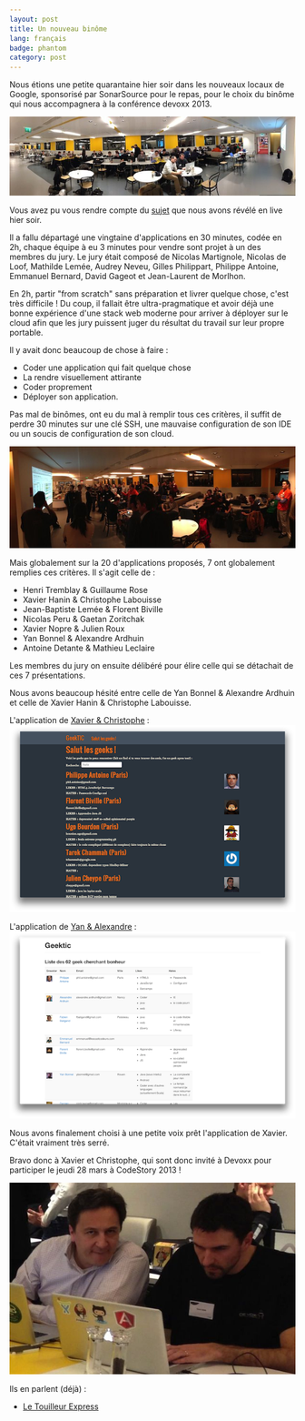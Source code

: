 ```yaml
---
layout: post
title: Un nouveau binôme
lang: français
badge: phantom
category: post
---
```


Nous étions une petite quarantaine hier soir dans les nouveaux locaux de Google, sponsorisé par SonarSource pour le repas, pour le choix du binôme qui nous accompagnera à la conférence devoxx 2013.

![Les 2 algos](/images/finale-2013/8.jpg)

Vous avez pu vous rendre compte du [sujet](http://code-story.net/2013/02/21/concours-2013-phase-2.html) que nous avons révélé en live hier soir.

Il a fallu départagé une vingtaine d'applications en 30 minutes, codée en 2h, chaque équipe à eu 3 minutes pour vendre sont projet à un des membres du jury. Le jury était composé de Nicolas Martignole, Nicolas de Loof, Mathilde Lemée, Audrey Neveu, Gilles Philippart, Philippe Antoine, Emmanuel Bernard, David Gageot et Jean-Laurent de Morlhon.

En 2h, partir "from scratch" sans préparation et livrer quelque chose, c'est très difficile ! Du coup, il fallait être ultra-pragmatique et avoir déjà une bonne expérience d'une stack web moderne pour arriver à déployer sur le cloud afin que les jury puissent juger du résultat du travail sur leur propre portable.

Il y avait donc beaucoup de chose à faire :

 * Coder une application qui fait quelque chose
 * La rendre visuellement attirante
 * Coder proprement
 * Déployer son application.

Pas mal de binômes, ont eu du mal à remplir tous ces critères, il suffit de perdre 30 minutes sur une clé SSH, une mauvaise configuration de son IDE ou un soucis de configuration de son cloud.

![Finale](/images/finale-2013/5.jpg)

Mais globalement sur la 20 d'applications proposés, 7 ont globalement remplies ces critères.
Il s'agit celle de :

* Henri Tremblay & Guillaume Rose 
* Xavier Hanin & Christophe Labouisse
* Jean-Baptiste Lemée & Florent Biville
* Nicolas Peru & Gaetan Zoritchak
* Xavier Nopre & Julien Roux
* Yan Bonnel & Alexandre Ardhuin
* Antoine Detante & Mathieu Leclaire

Les membres du jury on ensuite délibéré pour élire celle qui se détachait de ces 7 présentations.

Nous avons beaucoup hésité entre celle de Yan Bonnel & Alexandre Ardhuin et celle de Xavier Hanin & Christophe Labouisse.


L'application de [Xavier & Christophe](http://codestory.xhan.in:8080) :
![L'application de Xavier & Christophe](/images/finale-2013/xavier-christophe.png)

L'application de [Yan & Alexandre](http://serveur.ybonnel.fr:8080/) :
![L'application de Yan & Alexandre](/images/finale-2013/yan-alexandre.png)


Nous avons finalement choisi à une petite voix prêt l'application de Xavier. C'était vraiment très serré.

Bravo donc à Xavier et Christophe, qui sont donc invité à Devoxx pour participer le jeudi 28 mars à CodeStory 2013 !

![Binome gagnant](/images/finale-2013/7.jpg)


Ils en parlent (déjà) :

* [Le Touilleur Express](http://www.touilleur-express.fr/2013/02/22/finale-2013-de-code-story-chez-google-france/)
